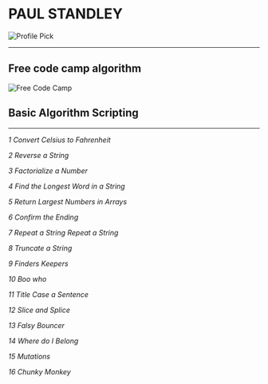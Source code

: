 # __**PAUL STANDLEY**__

![Profile Pick](http://res.cloudinary.com/pieol2/image/upload/v1516543296/profile-small.png)

---

## **Free code camp algorithm**

![Free Code Camp](https://res.cloudinary.com/pieol2/image/upload/v1553100145/freecdecamp.png)

## Basic Algorithm Scripting

---

_*1 Convert Celsius to Fahrenheit*_

_*2 Reverse a String*_

_*3 Factorialize a Number*_

_*4 Find the Longest Word in a String*_

_*5 Return Largest Numbers in Arrays*_

_*6 Confirm the Ending*_

_*7 Repeat a String Repeat a String*_

_*8 Truncate a String*_

_*9 Finders Keepers*_

_*10 Boo who*_

_*11 Title Case a Sentence*_

_*12 Slice and Splice*_

_*13 Falsy Bouncer*_

_*14 Where do I Belong*_

_*15 Mutations*_

_*16 Chunky Monkey*_